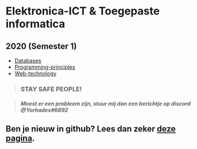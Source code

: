 # Elektronica-ICT & Toegepaste informatica
## 2020 (Semester 1)

- [Databases](Index/Vakken/Databases.md)
- [Programming-principles](Index/Vakken/Programming-principles.md)
- [Web-technology](Index/Vakken/Web-technology.md)

> ### STAY SAFE PEOPLE! 

> ##### Moest er een probleem zijn, stuur mij dan een berichtje op discord @Yorhades#6892

## Ben je nieuw in github? Lees dan zeker [deze pagina](HOWTO.md).
